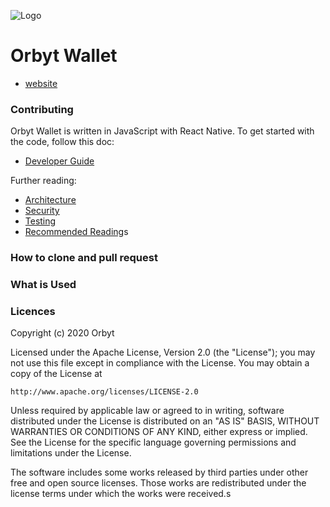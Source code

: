 ![Logo](https://orbyt-wallet.firebaseapp.com/static/media/phone.74326e76.png)

# Orbyt Wallet

* [website](http://orbyt.herokuapp.com/)

### Contributing

Orbyt Wallet is written in JavaScript with React Native.  To get
started with the code, follow this doc:

* [Developer Guide](docs/developer-guide.md)

Further reading:

* [Architecture](docs/architecture.md)
* [Security](docs/security.md)
* [Testing](docs/testing.md)
* [Recommended Reading](docs/recommended-reading.md)s

### How to clone and pull request

### What is Used

### Licences

Copyright (c) 2020 Orbyt

Licensed under the Apache License, Version 2.0 (the "License");
you may not use this file except in compliance with the License.
You may obtain a copy of the License at

    http://www.apache.org/licenses/LICENSE-2.0

Unless required by applicable law or agreed to in writing, software
distributed under the License is distributed on an "AS IS" BASIS,
WITHOUT WARRANTIES OR CONDITIONS OF ANY KIND, either express or implied.
See the License for the specific language governing permissions and
limitations under the License.

The software includes some works released by third parties under other
free and open source licenses. Those works are redistributed under the
license terms under which the works were received.s

